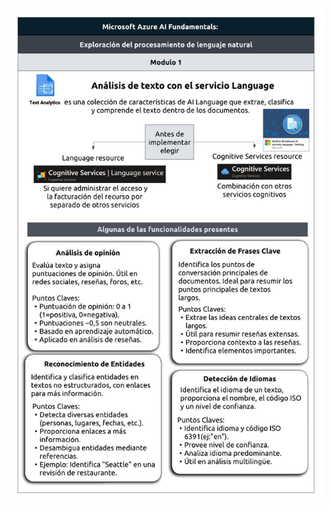 

<p>
<a href="AI-900 - Explore natural language processing_Mod1_ES_ES.jpeg"><img src="AI-900 - Explore natural language processing_Mod1_ES_ES.jpeg" alt="AI-900 - Explore natural language processing_Mod1_ES_ES.jpeg" /></a>
</p>
